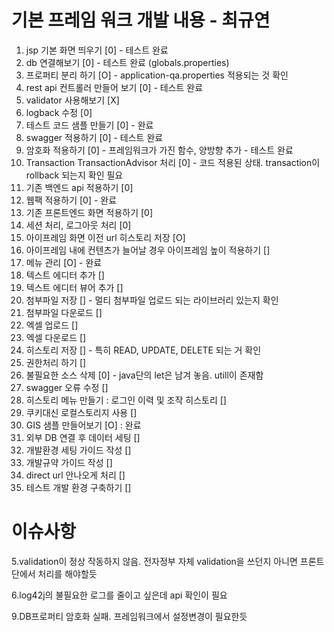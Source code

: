 # 기본 프레임 워크 개발 내용 - 최규연
1. jsp 기본 화면 띄우기 [0] - 테스트 완료
2. db 연결해보기 [0] - 테스트 완료 (globals.properties)
3. 프로퍼티 분리 하기 [O] - application-qa.properties 적용되는 것 확인
4. rest api 컨트롤러 만들어 보기 [0] - 테스트 완료
5. validator 사용해보기 [X] 
6. logback 수정 [0]
7. 테스트 코드 샘플 만들기 [0] - 완료
8. swagger 적용하기 [0] - 테스트 완료
9. 암호화 적용하기 [0] - 프레임워크가 가진 함수, 양방향 추가 - 테스트 완료
10. Transaction TransactionAdvisor 처리 [0] - 코드 적용된 상태. transaction이 rollback 되는지 확인 필요
11. 기존 백엔드 api 적용하기 [0]
12. 웹팩 적용하기 [0] - 완료
13. 기존 프론트엔드 화면 적용하기 [0]
14. 세션 처리, 로그아웃 처리 [0]
15. 아이프레임 화면 이전 url 히스토리 저장 [O]
16. 아이프레임 내에 컨텐츠가 늘어날 경우 아이프레임 높이 적용하기 []
17. 메뉴 관리 [O] - 완료
18. 텍스트 에디터 추가 []
19. 텍스트 에디터 뷰어 추가 []
20. 첨부파일 저장 [] - 멀티 첨부파일 업로드 되는 라이브러리 있는지 확인
21. 첨부파일 다운로드 []
22. 엑셀 업로드 []
23. 엑셀 다운로드 []
24. 히스토리 저장 [] - 특히 READ, UPDATE, DELETE 되는 거 확인
25. 권한처리 하기 []
26. 불필요한 소스 삭제 [0] - java단의 let은 남겨 놓음. utill이 존재함
27. swagger 오류 수정 []
28. 히스토리 메뉴 만들기 : 로그인 이력 및 조작 히스토리 []
29. 쿠키대신 로컬스토리지 사용 []
30. GIS 샘플 만들어보기 [O] : 완료
31. 외부 DB 연결 후 데이터 세팅 [] 
32. 개발환경 세팅 가이드 작성 [] 
33. 개발규약 가이드 작성 []
34. direct url 안나오게 처리 []
35. 테스트 개발 환경 구축하기 []

# 이슈사항
5.validation이 정상 작동하지 않음. 전자정부 자체 validation을
쓰던지 아니면 프론트 단에서 처리를 해야할듯

6.log42j의 불필요한 로그를 줄이고 싶은데 api 확인이 필요

9.DB프로퍼티 암호화 실패. 프레임워크에서 설정변경이 필요한듯

